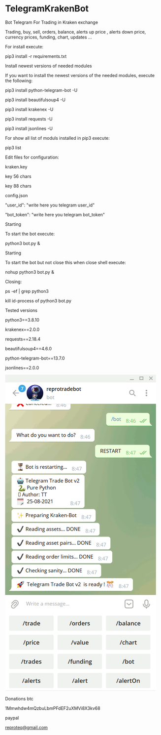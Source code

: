# TelegramKrakenBot

Bot Telegram For Trading in Kraken exchange

Trading, buy, sell, orders, balance, alerts up price , alerts down price, currency prices, funding, chart, updates ...

For install execute:

pip3 install -r requirements.txt


Install newest versions of needed modules

If you want to install the newest versions of the needed modules, execute the following:

pip3 install python-telegram-bot -U

pip3 install beautifulsoup4 -U

pip3 install krakenex -U

pip3 install requests -U

pip3 install jsonlines -U

For show all list of moduls installed in pip3 execute:

pip3 list





Edit files for configuration:

kraken.key

key 56 chars

key 88 chars




config.json

"user_id": "write here you telegram user_id"

"bot_token": "write here you telegram bot_token"




Starting

To start the bot execute:

python3 bot.py &



Starting

To start the bot but not close this when close shell execute:

nohup python3 bot.py &



Closing:

ps -ef | grep python3

kill id-process of python3 bot.py




Tested versions

python3==3.8.10

krakenex==2.0.0

requests==2.18.4

beautifulsoup4==4.6.0

python-telegram-bot==13.7.0

jsonlines==2.0.0




![alt tag](https://github.com/reproteq/TelegramKrakenBot/blob/main/TelegramKrakenBot.gif) 





Donations btc

1Mmwhdw4mQzbuLbmPFdEF2uXMVi8X3kv68

paypal 

reproteq@gmail.com


